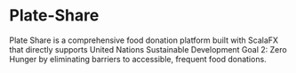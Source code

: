 # Plate-Share
Plate Share is a comprehensive food donation platform built with ScalaFX that directly supports United Nations Sustainable Development Goal 2: Zero Hunger by eliminating barriers to accessible, frequent food donations. 
